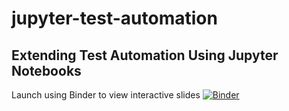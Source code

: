 # jupyter-test-automation

## Extending Test Automation Using Jupyter Notebooks
Launch using Binder to view interactive slides 
[![Binder](https://mybinder.org/badge_logo.svg)](https://mybinder.org/v2/gh/brendanconnolly/jupyter-test-automation/main?filepath=notebooks/Slides.ipynb)


